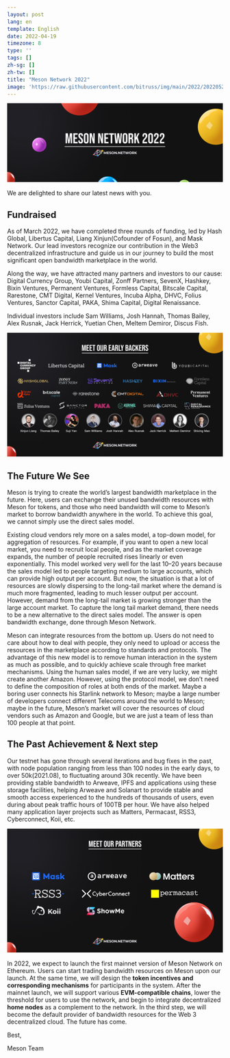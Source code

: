 ```yaml
---
layout: post
lang: en
template: English
date: 2022-04-19
timezone: 8
type: ''
tags: []
zh-sg: []
zh-tw: []
title: "Meson Network 2022"
image: 'https://raw.githubusercontent.com/bitruss/img/main/2022/202205271055248.jpeg'
---
```


![](https://raw.githubusercontent.com/bitruss/img/main/2022/202205271055248.jpeg)

We are delighted to share our latest news with you.

## Fundraised

As of March 2022, we have completed three rounds of funding, led by Hash Global, Libertus Capital, Liang Xinjun(Cofounder of Fosun), and Mask Network. Our lead investors recognize our contribution in the Web3 decentralized infrastructure and guide us in our journey to build the most significant open bandwidth marketplace in the world.

Along the way, we have attracted many partners and investors to our cause: Digital Currency Group, Youbi Capital, Zonff Partners, SevenX, Hashkey, Bixin Ventures, Permanent Ventures, Formless Capital, Bitscale Capital, Rarestone, CMT Digital, Kernel Ventures, Incuba Alpha, DHVC, Folius Ventures, Sanctor Capital, PAKA, Shima Capital, Digital Renaissance.

Individual investors include Sam Williams, Josh Hannah, Thomas Bailey, Alex Rusnak, Jack Herrick, Yuetian Chen, Meltem Demiror, Discus Fish.

![Meet Our Early Backers](https://raw.githubusercontent.com/bitruss/img/main/2022/202205271100153.jpeg)

## The Future We See

Meson is trying to create the world’s largest bandwidth marketplace in the future. Here, users can exchange their unused bandwidth resources with Meson for tokens, and those who need bandwidth will come to Meson’s market to borrow bandwidth anywhere in the world. To achieve this goal, we cannot simply use the direct sales model.

Existing cloud vendors rely more on a sales model, a top-down model, for aggregation of resources. For example, if you want to open a new local market, you need to recruit local people, and as the market coverage expands, the number of people recruited rises linearly or even exponentially. This model worked very well for the last 10–20 years because the sales model led to people targeting medium to large accounts, which can provide high output per account. But now, the situation is that a lot of resources are slowly dispersing to the long-tail market where the demand is much more fragmented, leading to much lesser output per account. However, demand from the long-tail market is growing stronger than the large account market. To capture the long tail market demand, there needs to be a new alternative to the direct sales model. The answer is open bandwidth exchange, done through Meson Network.

Meson can integrate resources from the bottom up. Users do not need to care about how to deal with people, they only need to upload or access the resources in the marketplace according to standards and protocols. The advantage of this new model is to remove human interaction in the system as much as possible, and to quickly achieve scale through free market mechanisms. Using the human sales model, if we are very lucky, we might create another Amazon. However, using the protocol model, we don’t need to define the composition of roles at both ends of the market. Maybe a boring user connects his Starlink network to Meson; maybe a large number of developers connect different Telecoms around the world to Meson; maybe in the future, Meson’s market will cover the resources of cloud vendors such as Amazon and Google, but we are just a team of less than 100 people at that point.

## The Past Achievement & Next step

Our testnet has gone through several iterations and bug fixes in the past, with node population ranging from less than 100 nodes in the early days, to over 50k(2021.08), to fluctuating around 30k recently. We have been providing stable bandwidth to Arweave, IPFS and applications using these storage facilities, helping Arweave and Solanart to provide stable and smooth access experienced to the hundreds of thousands of users, even during about peak traffic hours of 100TB per hour. We have also helped many application layer projects such as Matters, Permacast, RSS3, Cyberconnect, Koii, etc.

![Meet Our Partners](https://raw.githubusercontent.com/bitruss/img/main/2022/202205271105068.jpeg)

In 2022, we expect to launch the first mainnet version of Meson Network on Ethereum. Users can start trading bandwidth resources on Meson upon our launch. At the same time, we will design the **token incentives and corresponding mechanisms** for participants in the system. After the mainnet launch, we will support various **EVM-compatible chains**, lower the threshold for users to use the network, and begin to integrate decentralized **home nodes** as a complement to the network. In the third step, we will become the default provider of bandwidth resources for the Web 3 decentralized cloud. The future has come.

Best,

Meson Team